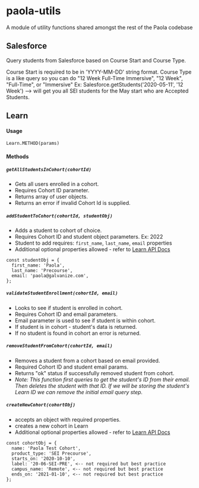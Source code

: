 # paola-utils
A module of utility functions shared amongst the rest of the Paola codebase



## Salesforce
Query students from Salesforce based on Course Start and Course Type.

Course Start is required to be in 'YYYY-MM-DD' string format.
Course Type is a like query so you can do "12 Week Full-Time Immersive", "12 Week", "Full-Time", or "Immersive"
Ex: Salesforce.getStudents('2020-05-11', '12 Week') --> will get you all SEI students for the May start who are Accepted Students.


## Learn

#### Usage
`Learn.METHOD(params)`

#### Methods

##### `getAllStudentsInCohort(cohortId)`
- Gets all users enrolled in a cohort.
- Requires Cohort ID parameter.
- Returns array of user objects.
- Returns an error if invalid Cohort Id is supplied.


##### `addStudentToCohort(cohortId, studentObj)`
- Adds a student to cohort of choice.
- Requires Cohort ID and student object parameters. Ex: 2022
- Student to add requires: `first_name`, `last_name`, `email` properties
- Additional optional properties allowed - refer to [Learn API Docs](https://learn-2.galvanize.com/api/docs#enrollments-creating-a-user-and-their-enrollment)

```
const studentObj = {
  first_name: 'Paola',
  last_name: 'Precourse',
  email: 'paola@galvanize.com',
};
```

##### `validateStudentEnrollment(cohortId, email)`
- Looks to see if student is enrolled in cohort.
- Requires Cohort ID and email parameters.
- Email parameter is used to see if student is within cohort.
- If student is in cohort - student's data is returned.
- If no student is found in cohort an error is returned.


##### `removeStudentFromCohort(cohortId, email)`
- Removes a student from a cohort based on email provided.
- Required Cohort ID and student email params.
- Returns "ok" status if successfully removed student from cohort.
- _Note: This function first queries to get the student's ID from their email. Then deletes the student with that ID. If we will be storing the student's Learn ID we can remove the initial email query step._

##### `createNewCohort(cohortObj)`
- accepts an object with required properties.
- creates a new cohort in Learn
- Additional optional properties allowed - refer to [Learn API Docs](https://learn-2.galvanize.com/api/docs#cohorts)

```
const cohortObj = {
  name: 'Paola Test Cohort',
  product_type: 'SEI Precourse',
  starts_on: '2020-10-10',
  label: '20-06-SEI-PRE', <-- not required but best practice
  campus_name: 'Remote', <-- not required but best practice
  ends_on: '2021-01-10', <-- not required but best practice
};
```
